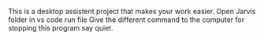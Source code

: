 This is a desktop assistent project that makes your work easier. 
Open Jarvis folder in vs code
run file 
Give the different command to the computer
for stopping this program say quiet.
